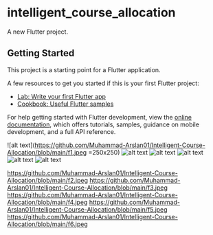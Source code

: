 # intelligent_course_allocation

A new Flutter project.

## Getting Started

This project is a starting point for a Flutter application.

A few resources to get you started if this is your first Flutter project:

- [Lab: Write your first Flutter app](https://docs.flutter.dev/get-started/codelab)
- [Cookbook: Useful Flutter samples](https://docs.flutter.dev/cookbook)

For help getting started with Flutter development, view the
[online documentation](https://docs.flutter.dev/), which offers tutorials,
samples, guidance on mobile development, and a full API reference.

![alt text](https://github.com/Muhammad-Arslan01/Intelligent-Course-Allocation/blob/main/f1.jpeg =250x250)
![alt text](https://github.com/Muhammad-Arslan01/Intelligent-Course-Allocation/blob/main/f1.jpeg)
![alt text](https://github.com/Muhammad-Arslan01/Intelligent-Course-Allocation/blob/main/f1.jpeg)
![alt text](https://github.com/Muhammad-Arslan01/Intelligent-Course-Allocation/blob/main/f1.jpeg)
![alt text](https://github.com/Muhammad-Arslan01/Intelligent-Course-Allocation/blob/main/f1.jpeg)
![alt text](https://github.com/Muhammad-Arslan01/Intelligent-Course-Allocation/blob/main/f1.jpeg)

https://github.com/Muhammad-Arslan01/Intelligent-Course-Allocation/blob/main/f2.jpeg
https://github.com/Muhammad-Arslan01/Intelligent-Course-Allocation/blob/main/f3.jpeg
https://github.com/Muhammad-Arslan01/Intelligent-Course-Allocation/blob/main/f4.jpeg
https://github.com/Muhammad-Arslan01/Intelligent-Course-Allocation/blob/main/f5.jpeg
https://github.com/Muhammad-Arslan01/Intelligent-Course-Allocation/blob/main/f6.jpeg

